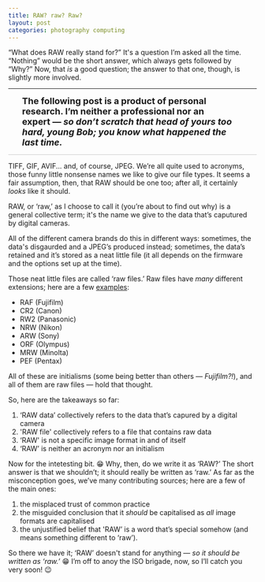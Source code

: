 ```yaml
---
title: RAW? raw? Raw?
layout: post
categories: photography computing
---
```


“What does RAW really stand for?” It's a question I’m asked all the time. “Nothing” would be the short answer, which always gets followed by “Why?” Now, that <i>is</i> a good question; the answer to that one, though, is slightly more involved.


<span style="margin-top:-20px">
<!-- <hr style="height:0.75px">-->
<!-- <hr style="background-color: #ccc"> ,-->
<hr>
</span>
<span style="display:block; margin-left:2em; margin-right:2em">
<font size="4">
<b>The following post is a product of personal research. I’m neither a professional nor an  expert&nbsp;— <i>so don’t scratch that head of yours too hard, young Bob; you know what happened the last time.</i></b>
</span>
</font>
<hr style="background-color: #ccc">
</div>

TIFF, GIF, AVIF... and, of course, JPEG. We’re all quite used to acronyms, those funny little nonsense names we like to give our file types. It seems a fair assumption, then, that RAW should be one too; after all, it certainly <i>looks</i> like it should. 

RAW, or ‘raw,’ as I choose to call it (you’re about to find out why) is a general collective term; it's the name we give to the data that’s caputured by digital cameras. 

All of the different camera brands do this in different ways: sometimes, the data's disgaurded and a JPEG’s produced instead; sometimes, the data’s retained and it’s stored as a neat little file (it all depends on the firmware and the options set up at the time). 

Those neat little files are called ‘raw files.’ Raw files have <i>many</i> different extensions; here are a few [examples](https://fileinfo.com/filetypes/camera_raw):

- RAF (Fujifilm)
- CR2 (Canon)
- RW2 (Panasonic)
- NRW (Nikon)
- ARW (Sony)
- ORF (Olympus)
- MRW (Minolta)
- PEF (Pentax)

All of these are initialisms (some being better than others — <i>Fujifilm?!</i>), and all of them are raw files — hold that thought.

So, here are the takeaways so far:

1. ‘RAW data’ collectively refers to the data that’s capured by a digital camera
2. 'RAW file' collectively refers to a file that contains raw data
3. ‘RAW' is not a specific image format in and of itself
4. ‘RAW’ is neither an acronym nor an initialism

Now for the intetesting bit. 😁 Why, then, do we write it as ‘RAW?’ The short answer is that we shouldn’t; it should really be written as ‘raw.’ As far as the misconception goes, we’ve many contributing sources; here are a few of the main ones:

1. the misplaced trust of common practice
2. the misguided conclusion that it <i>should</i> be capitalised as <i>all</i> image formats are capitalised
3. the unjustified belief that 'RAW’ is a word that’s special somehow (and means something different to ‘raw’).

So there we have it; ‘RAW’ doesn't stand for anything — <i>so it should be written as ‘raw.’</i>&nbsp;😁 I’m off to anoy the ISO brigade, now, so I’ll catch you very soon! 😉






